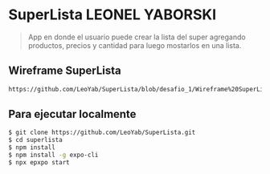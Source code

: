 # SuperLista LEONEL YABORSKI

> App en donde el usuario puede crear la lista del super agregando productos, precios y cantidad para luego mostarlos en una lista.

## Wireframe SuperLista
```bash
https://github.com/LeoYab/SuperLista/blob/desafio_1/Wireframe%20SuperLista%20Leonel%20Yaborski.png
```
## Para ejecutar localmente

```bash
$ git clone https://github.com/LeoYab/SuperLista.git
$ cd superlista
$ npm install
$ npm install -g expo-cli
$ npx epxpo start
```


